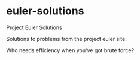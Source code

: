 euler-solutions
===============

Project Euler Solutions <br/>

Solutions to problems from the project euler site. <br/>

Who needs efficiency when you've got brute force? <br/>
